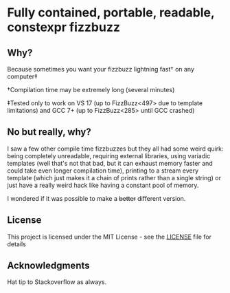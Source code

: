 # Fully contained, portable, readable, constexpr fizzbuzz


## Why?

Because sometimes you want your fizzbuzz lightning fast&dagger; on any computer&Dagger;

&dagger;Compilation time may be extremely long (several minutes)

&Dagger;Tested only to work on VS 17 (up to FizzBuzz<497> due to template limitations) and GCC 7+ (up to FizzBuzz<285> until GCC crashed)

## No but really, why?

I saw a few other compile time fizzbuzzes but they all had some weird quirk: being completely unreadable, requiring external libraries, using variadic templates (well that's not that bad, but it can exhaust memory faster and could take even longer compilation time), printing to a stream every template (which just makes it a chain of prints rather than a single string) or just have a really weird hack like having a constant pool of memory.

I wondered if it was possible to make a ~~better~~ different version.

## License

This project is licensed under the MIT License - see the [LICENSE](LICENSE) file for details

## Acknowledgments

Hat tip to Stackoverflow as always.